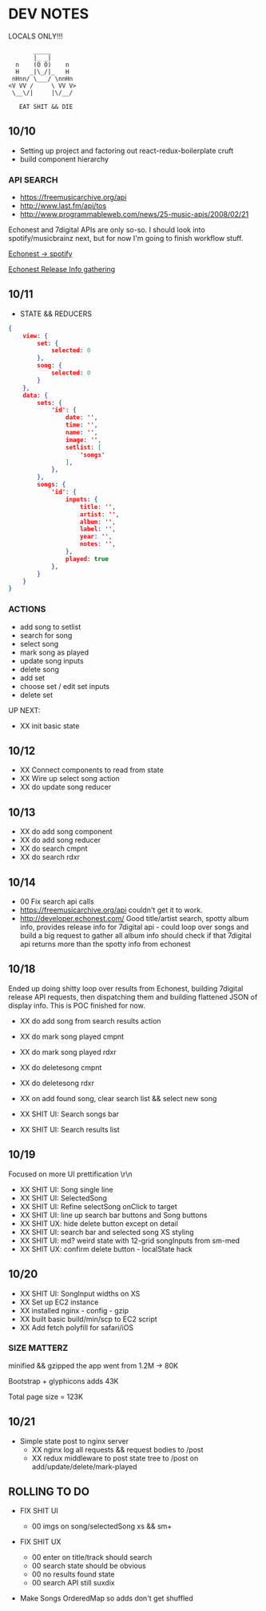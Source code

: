 # DEV NOTES
LOCALS ONLY!!!

           _____
           |_ _|
      n    (O O)    n
      H   _|\_/|_   H
     nHnn/ \___/ \nnHn
    <V VV /     \ VV V>
     \__\/|     |\/__/

	   EAT SHIT && DIE



## 10/10
- Setting up project and factoring out react-redux-boilerplate cruft
- build component hierarchy

### API SEARCH
- https://freemusicarchive.org/api
- http://www.last.fm/api/tos
- http://www.programmableweb.com/news/25-music-apis/2008/02/21

Echonest and 7digital APIs are only so-so.
I should look into spotify/musicbrainz next,
but for now I'm going to finish workflow stuff.

[Echonest -> spotify](http://stackoverflow.com/questions/26964072/how-to-get-the-spotify-id-of-a-specific-song-with-echonest-api?rq=1)

[Echonest Release Info gathering](http://stackoverflow.com/questions/33044342/album-release-dates-echonest)


## 10/11
- STATE && REDUCERS

```JSON
{
	view: {
		set: {
			selected: 0 
		},
		song: {
			selected: 0
		}
	},
	data: {
		sets: {
			'id': {
				date: '',
				time: '',
				name: '',
				image: '',
				setlist: [
					'songs'
				],
			},
		},
		songs: {
			'id': {
				inputs: {
					title: '',
					artist: '',
					album: '',
					label: '',
					year: '',
					notes: '',
				},
				played: true
			},
		}
	}
}
```

### ACTIONS
-	add song to setlist
- search for song
- select song
- mark song as played
-	update song inputs
-	delete song
- add set
- choose set / edit set inputs
- delete set

UP NEXT:
- XX init basic state

## 10/12
- XX Connect components to read from state
- XX Wire up select song action
- XX do update song reducer

## 10/13
- XX do add song component
- XX do add song reducer
- XX do search cmpnt
- XX do search rdxr

## 10/14
- 00 Fix search api calls
- https://freemusicarchive.org/api
    couldn't get it to work. 
- http://developer.echonest.com/
    Good title/artist search, spotty album info, provides
		release info for 7digital api - could loop over songs
		and build a big request to gather all album info 
		should check if that 7digital api returns more than
		the spotty info from echonest
    

## 10/18
Ended up doing shitty loop over results from Echonest, building 7digital
release API requests, then dispatching them and building flattened JSON
of display info. This is POC finished for now.

- XX do add song from search results action
- XX do mark song played cmpnt
- XX do mark song played rdxr
- XX do deletesong cmpnt
- XX do deletesong rdxr

- XX on add found song, clear search list && select new song
- XX SHIT UI: Search songs bar
- XX SHIT UI: Search results list


## 10/19
Focused on more UI prettification \r\n
- XX SHIT UI: Song single line
- XX SHIT UI: SelectedSong
- XX SHIT UI: Refine selectSong onClick to target 
- XX SHIT UI: line up search bar buttons and Song buttons
- XX SHIT UX: hide delete button except on detail
- XX SHIT UI: search bar and selected song XS styling
- XX SHIT UI: md? weird state with 12-grid songInputs from sm-med
- XX SHIT UX: confirm delete button - localState hack

## 10/20
- XX SHIT UI: SongInput widths on XS
- XX Set up EC2 instance
- XX installed nginx - config - gzip
- XX built basic build/min/scp to EC2 script
- XX Add fetch polyfill for safari/iOS


### SIZE MATTERZ
minified && gzipped the app went from 1.2M -> 80K

Bootstrap + glyphicons adds 43K

Total page size = 123K


## 10/21
- Simple state post to nginx server
	- XX nginx log all requests && request bodies to /post
	- XX redux middleware to post state tree to /post on add/update/delete/mark-played


## ROLLING TO DO

- FIX SHIT UI
	- 00 imgs on song/selectedSong xs && sm+

- FIX SHIT UX
	- 00 enter on title/track should search
	- 00 search state should be obvious
	- 00 no results found state
	- 00 search API still suxdix

- Make Songs OrderedMap so adds don't get shuffled
